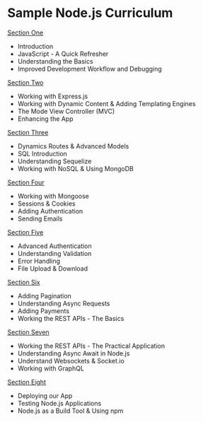 # Sample Node.js Curriculum

[Section One](#)

* Introduction  
* JavaScript - A Quick Refresher  
* Understanding the Basics  
* Improved Development Workflow and Debugging  

[Section Two](#)

* Working with Express.js  
* Working with Dynamic Content & Adding Templating Engines  
* The Mode View Controller (MVC)  
* Enhancing the App  

[Section Three](#)

* Dynamics Routes & Advanced Models  
* SQL Introduction  
* Understanding Sequelize  
* Working with NoSQL & Using MongoDB  

[Section Four](#)

* Working with Mongoose  
* Sessions & Cookies  
* Adding Authentication  
* Sending Emails  

[Section Five](#)

* Advanced Authentication  
* Understanding Validation  
* Error Handling  
* File Upload & Download  

[Section Six](#)

* Adding Pagination  
* Understanding Async Requests  
* Adding Payments  
* Working the REST APIs - The Basics  

[Section Seven](#)

* Working the REST APIs - The Practical Application  
* Understanding Async Await in Node.js  
* Understand Websockets & Socket.io  
* Working with GraphQL  

[Section Eight](#)

* Deploying our App  
* Testing Node.js Applications  
* Node.js as a Build Tool & Using npm  

